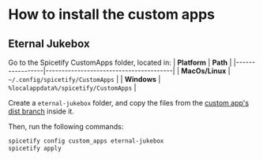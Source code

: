 # How to install the custom apps

## Eternal Jukebox

Go to the Spicetify CustomApps folder, located in:
| **Platform** | **Path** |
|-----------------|----------------------------------------|
| **MacOs/Linux** | `~/.config/spicetify/CustomApps` |
| **Windows** | `%localappdata%/spicetify/CustomApps` |

Create a `eternal-jukebox` folder, and copy the files from the [custom app's dist branch](https://github.com/Pithaya/spicetify-apps-dist/tree/dist/eternal-jukebox) inside it.

Then, run the following commands:

```sh
spicetify config custom_apps eternal-jukebox
spicetify apply
```
